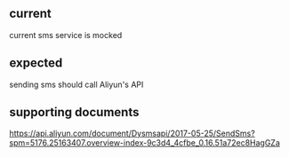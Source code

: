 ## current
current sms service is mocked

## expected
sending sms should call Aliyun's API

## supporting documents
https://api.aliyun.com/document/Dysmsapi/2017-05-25/SendSms?spm=5176.25163407.overview-index-9c3d4_4cfbe_0.16.51a72ec8HagGZa